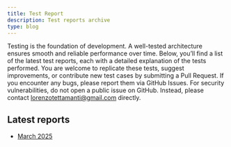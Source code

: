 ```yaml
---
title: Test Report
description: Test reports archive 
type: blog
---
```


Testing is the foundation of development. A well-tested architecture ensures smooth and reliable performance over time.
Below, you’ll find a list of the latest test reports, each with a detailed explanation of the tests performed. You are welcome to replicate these tests, suggest improvements, or contribute new test cases by submitting a Pull Request. If you encounter any bugs, please report them via GitHub Issues.
For security vulnerabilities, do not open a public issue on GitHub. Instead, please contact <lorenzotettamanti@gmail.com> directly.
## Latest reports
- [March 2025](reports/March2025/March2025.md)

